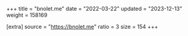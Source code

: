 +++
title = "bnolet.me"
date = "2022-03-22"
updated = "2023-12-13"
weight = 158169

[extra]
source = "https://bnolet.me"
ratio = 3
size = 154
+++
